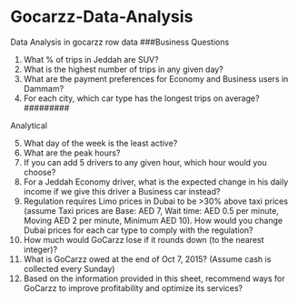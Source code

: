 # Gocarzz-Data-Analysis
Data Analysis in gocarzz row data
###Business Questions
1. What % of trips in Jeddah are SUV?
2. What is the highest number of trips in any given day?
3. What are the payment preferences for Economy and Business users in Dammam?
4. For each city, which car type has the longest trips on average?
#########


Analytical



5. What day of the week is the least active?
6. What are the peak hours?
7. If you can add 5 drivers to any given hour, which hour would you choose?
8. For a Jeddah Economy driver, what is the expected change in his daily income if we give this driver a Business car instead?
9. Regulation requires Limo prices in Dubai to be >30% above taxi prices (assume Taxi prices are Base: AED 7, Wait time: AED 0.5 per minute, Moving AED 2 per minute, Minimum AED 10). How would you change Dubai prices for each car type to comply with the regulation?
10. How much would GoCarzz lose if it rounds down (to the nearest integer)?
11. What is GoCarzz owed at the end of Oct 7, 2015? (Assume cash is collected every Sunday)
12. Based on the information provided in this sheet, recommend ways for GoCarzz to improve profitability and optimize its services?
